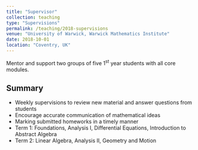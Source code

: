 ```yaml
---
title: "Supervisor"
collection: teaching
type: "Supervisions"
permalink: /teaching/2018-supervisions
venue: "University of Warwick, Warwick Mathematics Institute"
date: 2018-10-01
location: "Coventry, UK"
---
```


Mentor and support two groups of five 1<sup>st</sup> year students with all core modules.

## Summary
* Weekly supervisions to review new material and answer questions from students
* Encourage accurate communication of mathematical ideas
* Marking submitted homeworks in a timely manner
* Term 1: Foundations, Analysis I, Differential Equations, Introduction to Abstract Algebra
* Term 2: Linear Algebra, Analysis II, Geometry and Motion
